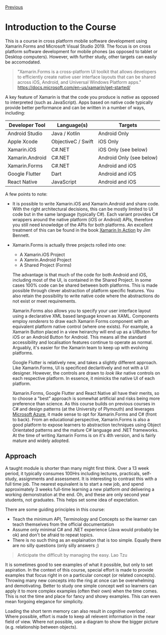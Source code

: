[Previous](README.md)

# Introduction to the Course

This is a course in cross platform mobile software development using Xamarin.Forms and Microsoft Visual Studio 2019. The focus is on cross platform software development for mobile phones (as opposed to tablet or Desktop computers). However, with further study, other targets can easily be accomodated.

> "Xamarin.Forms is a cross-platform UI toolkit that allows developers to efficiently create native user interface layouts that can be shared across iOS, Android, and Universal Windows Platform apps." 
https://docs.microsoft.com/en-us/xamarin/get-started/

A key feature of Xamarin is that the code you produce is _native_ as opposed to interpreted (such as JavaScript). Apps based on native code typically provide better performance and can be written in a number of ways, including:

Developer Tool | Language(s) | Targets
---------------|-------------|--------
Android Studio | Java / Kotlin | Android Only
Apple Xcode | ObjectiveC / Swift | iOS Only
Xamarin.iOS | C#.NET | iOS Only (see below)
Xamarin.Android | C#.NET | Android Only (see below)
Xamarin.Forms | C#.NET | Android and iOS
Google Flutter | Dart | Android and iOS
React Native | JavaScript | Android and iOS

A few points to note:

- It is possible to write Xamarin.iOS and Xamarin.Android and share code. With the right architectural decisions, this can be mostly limited to UI code but in the same language (typically C#). Each variant provides C# wrappers around the native platform (iOS or Android) APIs, therefore you still need knowledge of the APIs for both platforms. An excellent treatment of this can be found in the book [Xamarin In Action](https://www.manning.com/books/xamarin-in-action) by Jim Bennett.

- Xamarin.Forms is actually three projects rolled into one:
   - A Xamarin.iOS Project
   - A Xamrin.Android Project
   - A Shared Project (Forms)
   
   The advantage is that much of the code for both Android and iOS, including most of the UI, is contained in the Shared Project. In some cases 100% code can be shared between both platforms. This is made possible through clever abstraction of platform specific features. You also retain the possibility to write native code where the abstractions do not exist or meet requirements.
   
   Xamarin.Forms also allows you to specify your user interface layout using a declarative XML based language known as XAML. Components employ _renderers_ to draw each Xamarin Forms component with an equivalent platform native control (where one exists). For example, a Xamarin Button placed in a view heirarchy will end up as a UIButton for iOS or an Android Button for Android. This means all the standard accessibility and localisation features continue to operate as normal. Arguably, it's easier for the Xamarin team to keep up with evolving platforms.
   
   Google Flutter is relatively new, and takes a slightly different approach. Like Xamarin.Forms, UI is specificed declaritively and not with a UI designer. However, the controls are drawn to _look like_ native controls on each respective platform. In essence, it mimicks the native UI of each platform.
   
   Xamarin.Forms, Google Flutter and React Native all have their merits, so to choose a "best" approach is somewhat artificial and risks being more preference than science. As this course builds on previous courses in C# and design patterns (at the University of Plymouth) and leverages [Microsoft Azure](https://azure.microsoft.com/en-gb/), it made sense to opt for Xamarin.Forms and C# (front to back). From an educational perspective, Xamarin.Forms is also a good platform to expose learners to abstraction techniques using Object Orientated patterns and the mature C# language and .NET frameworks. At the time of writing Xamarin Forms is on it's 4th version, and is fairly mature and widely adopted.
   
## Approach
A taught module is shorter than many might first think. Over a 13 week period, it typically consumes 100Hrs including lectures, practicals, self-study, assignments and assessment. 
It is interesting to contrast this with a full time job. The nearest equivalent is to start a new job, and spend approximately 3 weeks full-time learning a new platform _and_ delivering a working demonstration at the end. Oh, and these are only second year students, not graduates. This helps set some idea of expectation.

There are some guiding principles in this course:

- Teach the minimum API, Terminology and Concepts so the learner can teach themselves from the official documentation
- Assume only minimal C# and .NET experience (Java would probably be ok) and don't be afraid to repeat topics.
- There is no such thing as an explaination that is too simple. Equally there are no silly questions (only silly answers ;)

> Anticipate the difficult by managing the easy. 
> Lao Tzu    

It is sometimes good to see examples of what it possible, but only to set aspiration. In the context of this course, special effort is made to provide examples that focus right in on a particular concept (or related concepts). Throwing many new concepts into the ring at once can be overwhelming and demotivating. Better to study one simple concept well so learners can  apply it to more complex examples (often their own) when the time comes. This is not the time and place for fancy and showy examples. This can even mean forgoing elegance for simplicity.

Loading the short term memory can also result in _cognitive overload_ . Where possible, effort is made to keep all relevent information in the near field of view. Where not possible, use a diagram to show the bigger picture (e.g. relationship between objects).




